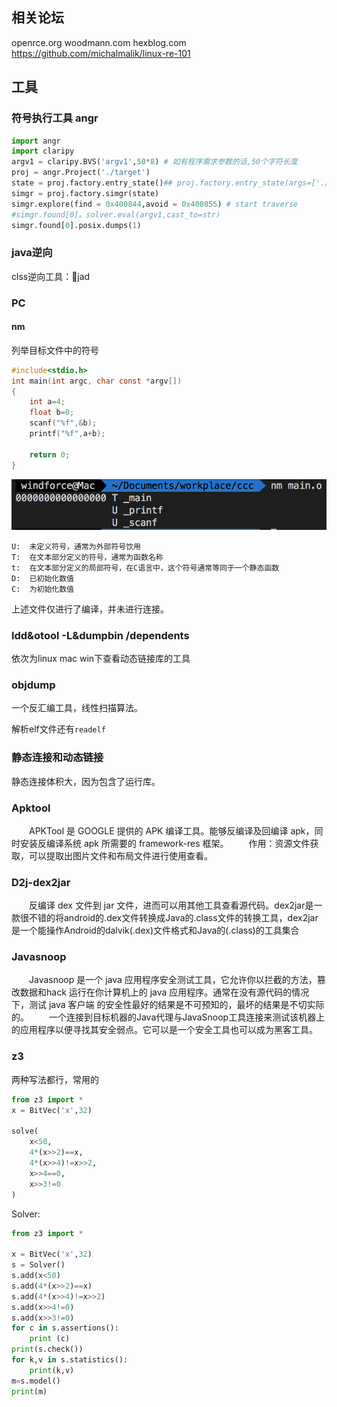 ## 相关论坛
openrce.org
woodmann.com
hexblog.com
https://github.com/michalmalik/linux-re-101
## 工具
### 符号执行工具 angr
```python
import angr
import claripy
argv1 = claripy.BVS('argv1',50*8) # 如有程序需求参数的话,50个字符长度
proj = angr.Project('./target')
state = proj.factory.entry_state()## proj.factory.entry_state(args=['./target', argv1]) 参数0是目标本身的名字
simgr = proj.factory.simgr(state)
simgr.explore(find = 0x400844,avoid = 0x400855) # start traverse
#simgr.found[0]。solver.eval(argv1,cast_to=str)
simgr.found[0].posix.dumps(1)
```
### java逆向
clss逆向工具：jad

### PC

#### nm 
列举目标文件中的符号
```c
#include<stdio.h>
int main(int argc, char const *argv[])
{
    int a=4;
    float b=0;
    scanf("%f",&b);
    printf("%f",a+b);

    return 0;
}

```

![](ReversingEngineering/2018-01-08-13-51-13.png)

    U:  未定义符号，通常为外部符号饮用
    T:  在文本部分定义的符号，通常为函数名称
    t:  在文本部分定义的局部符号，在C语言中，这个符号通常等同于一个静态函数
    D:  已初始化数值
    C:  为初始化数值
    
上述文件仅进行了编译，并未进行连接。
### ldd&otool -L&dumpbin /dependents 
依次为linux mac win下查看动态链接库的工具
### objdump
一个反汇编工具，线性扫描算法。

解析elf文件还有`readelf`
### 静态连接和动态链接
静态连接体积大，因为包含了运行库。
### Apktool
　　APKTool 是 GOOGLE 提供的 APK 编译工具。能够反编译及回编译 apk，同时安装反编译系统 apk 所需要的 framework-res 框架。
　　作用：资源文件获取，可以提取出图片文件和布局文件进行使用查看。


### D2j-dex2jar
　　反编译 dex 文件到 jar 文件，进而可以用其他工具查看源代码。dex2jar是一款很不错的将android的.dex文件转换成Java的.class文件的转换工具，dex2jar是一个能操作Android的dalvik(.dex)文件格式和Java的(.class)的工具集合

### Javasnoop
　　Javasnoop 是一个 java 应用程序安全测试工具，它允许你以拦截的方法，篡改数据和hack 运行在你计算机上的 java 应用程序。通常在没有源代码的情况下，测试 java 客户端 的安全性最好的结果是不可预知的，最坏的结果是不切实际的。
　　一个连接到目标机器的Java代理与JavaSnoop工具连接来测试该机器上的应用程序以便寻找其安全弱点。它可以是一个安全工具也可以成为黑客工具。

### z3
两种写法都行，常用的
```py
from z3 import *
x = BitVec('x',32)

solve(
    x<50,
    4*(x>>2)==x,
    4*(x>>4)!=x>>2,
    x>>4==0,
    x>>3!=0
)
```
Solver:
```py
from z3 import *

x = BitVec('x',32)
s = Solver()
s.add(x<50)
s.add(4*(x>>2)==x)
s.add(4*(x>>4)!=x>>2)
s.add(x>>4!=0)
s.add(x>>3!=0)
for c in s.assertions():
    print (c)
print(s.check())
for k,v in s.statistics():
    print(k,v)
m=s.model()
print(m)
```